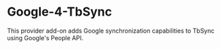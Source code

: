 # Google-4-TbSync
This provider add-on adds Google synchronization capabilities to TbSync using Google's People API.
